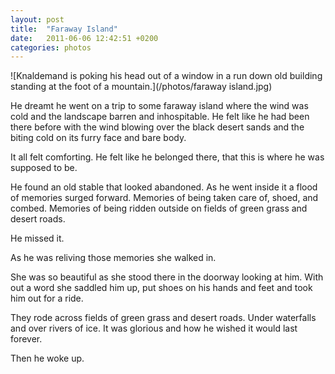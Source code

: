 ```yaml
---
layout: post
title:  "Faraway Island"
date:   2011-06-06 12:42:51 +0200
categories: photos
---
```

![Knaldemand is poking his head out of a window in a run down old building standing at the foot of a mountain.](/photos/faraway island.jpg)

He dreamt he went on a trip to some faraway island where the wind was cold and the landscape barren and inhospitable. He felt like he had been there before with the wind blowing over the black desert sands and the biting cold on its furry face and bare body.

It all felt comforting. He felt like he belonged there, that this is where he was supposed to be.

He found an old stable that looked abandoned. As he went inside it a flood of memories surged forward. Memories of being taken care of, shoed, and combed. Memories of being ridden outside on fields of green grass and desert roads.

He missed it.

As he was reliving those memories she walked in.

She was so beautiful as she stood there in the doorway looking at him. With out a word she saddled him up, put shoes on his hands and feet and took him out for a ride.

They rode across fields of green grass and desert roads. Under waterfalls and over rivers of ice. It was glorious and how he wished it would last forever.

Then he woke up.
